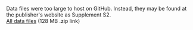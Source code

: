 Data files were too large to host on GitHub. Instead, they may be found at the publisher's website as Supplement S2.
<br>[All data files](<https://static-content.springer.com/esm/art%3A10.1038%2Fs41386-023-01592-6/MediaObjects/41386_2023_1592_MOESM2_ESM.zip>) (128 MB .zip link)
